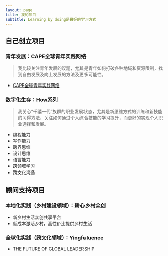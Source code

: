 ```yaml
---
layout: page
title: 我的项目
subtitle: Learning by doing是最好的学习方式
---
```

## 自己创立项目
### 青年发展：CAPE全球青年实践网络

>我比较关注青年发展的议题，尤其是青年如何打破各种地域和资源限制，找到自由发展及向上发展的方法及更多可能性。

- [CAPE全球青年实践网络](www.hicape.com)

### 数字化生存：How系列

>我关心“千禧一代”族群的职业发展状态，尤其是新思维方式的训练和新技能的习得方法，关注如何通过个人综合技能的学习提升，而更好的实现个人职业选择和发展。

- 编程能力
- 写作能力
- 跨界思维
- 设计思维
- 语言能力
- 跨领域学习
- 跨文化沟通

## 顾问支持项目
### 本地化实践（乡村建设领域）：耕心乡村众创
- 新乡村生活众创共享平台
- 低成本激活乡村，高性价比提供乡村生活                                

### 全球化实践（跨文化领域）：Yingfuluence
- THE FUTURE OF GLOBAL LEADERSHIP


